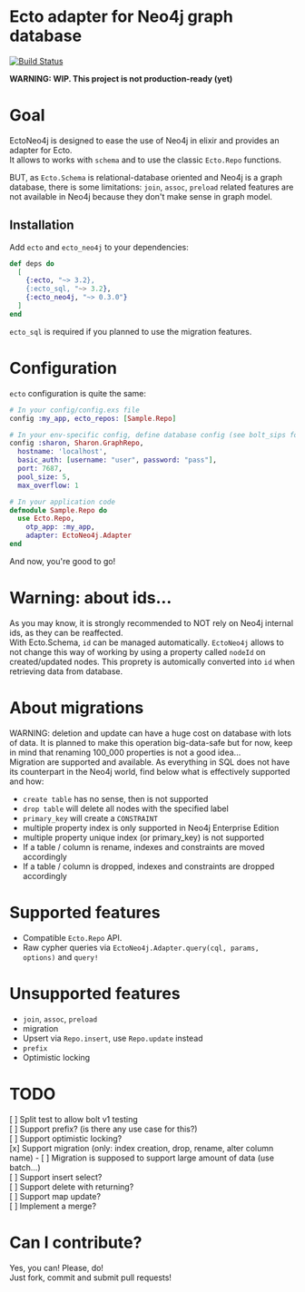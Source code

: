 # Ecto adapter for Neo4j graph database

[![Build Status](https://travis-ci.org/dominique-vassard/ecto_neo4j.svg?branch=master)](https://travis-ci.org/dominique-vassard/ecto_neo4j)

**WARNING: WIP. This project is not production-ready (yet)**

# Goal
EctoNeo4j is designed to ease the use of Neo4j in elixir and provides an adapter for Ecto.  
It allows to works with `schema` and to use the classic `Ecto.Repo` functions.  

BUT, as `Ecto.Schema` is relational-database oriented and Neo4j is a graph database, there is some limitations:
`join`, `assoc`, `preload` related features are not available in Neo4j because they don't make sense in graph model.

## Installation
Add `ecto` and `ecto_neo4j` to your dependencies:  
```elixir
def deps do
  [
    {:ecto, "~> 3.2},
    {:ecto_sql, "~> 3.2},
    {:ecto_neo4j, "~> 0.3.0"}
  ]
end
```
`ecto_sql` is required if you planned to use the migration features.  

# Configuration
`ecto` configuration is quite the same:
```elixir
# In your config/config.exs file
config :my_app, ecto_repos: [Sample.Repo]

# In your env-specific config, define database config (see bolt_sips for more information):
config :sharon, Sharon.GraphRepo,
  hostname: 'localhost',
  basic_auth: [username: "user", password: "pass"],
  port: 7687,
  pool_size: 5,
  max_overflow: 1

# In your application code
defmodule Sample.Repo do
  use Ecto.Repo,
    otp_app: :my_app,
    adapter: EctoNeo4j.Adapter
end
```

And now, you're good to go!

# Warning: about ids...
As you may know, it is strongly recommended to NOT rely on Neo4j internal ids, as they can be reaffected.  
With Ecto.Schema, `id` can be managed automatically. `EctoNeo4j` allows to not change this way of working by
using a property called `nodeId` on created/updated nodes. This proprety is automically converted into `id` when 
retrieving data from database. 

# About migrations
WARNING: deletion and update can have a huge cost on database with lots of data. It is planned to make this operation 
big-data-safe but for now, keep in mind that renaming 100_000 properties is not a good idea...  
Migration are supported and available. As everything in SQL does not have its counterpart in the Neo4j world, 
find below what is effectively supported and how:
- `create table` has no sense, then is not supported
- `drop table` will delete all nodes with the specified label
- `primary_key` will create a `CONSTRAINT`
- multiple property index is only supported in Neo4j Enterprise Edition
- multiple property unique index (or primary_key) is not supported
- If a table / column is rename, indexes and constraints are moved accordingly
- If a table / column is dropped, indexes and constraints are dropped accordingly

# Supported features
  - Compatible `Ecto.Repo` API.
  - Raw cypher queries via `EctoNeo4j.Adapter.query(cql, params, options)` and `query!` 

# Unsupported features
  - `join`, `assoc`, `preload`
  - migration
  - Upsert via `Repo.insert`, use `Repo.update` instead
  - `prefix`
  - Optimistic locking  

# TODO
[ ] Split test to allow bolt v1 testing  
[ ] Support prefix? (is there any use case for this?)  
[ ] Support optimistic locking?  
[x] Support migration (only: index creation, drop, rename, alter column name) - 
[ ] Migration is supposed to support large amount of data (use batch...)  
[ ] Support insert select?  
[ ] Support delete with returning?  
[ ] Support map update?  
[ ] Implement a merge?  

# Can I contribute?  
Yes, you can! Please, do!  
Just fork, commit and submit pull requests!